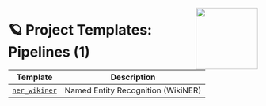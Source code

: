 <a href="https://explosion.ai"><img src="https://explosion.ai/assets/img/logo.svg" width="125" height="125" align="right" /></a>

# 🪐 Project Templates: Pipelines (1)

| Template | Description |
| --- | --- |
| [`ner_wikiner`](ner_wikiner) | Named Entity Recognition (WikiNER) |